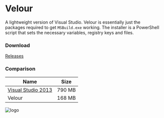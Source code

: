 # Velour
A lightweight version of Visual Studio. Velour is essentially just the packages
required to get `MSBuild.exe` working. The installer is a PowerShell script
that sets the necessary variables, registry keys and files.

### Download
[Releases](//github.com/svnpenn/velour/releases)

### Comparison

Name                    | Size
------------------------|-------
[Visual Studio 2013][v] | 790 MB
Velour                  | 168 MB

![logo](http://i.imgur.com/T2CeYNa.png)

[v]:http://microsoft.com/en-us/download/details.aspx?id=40787
